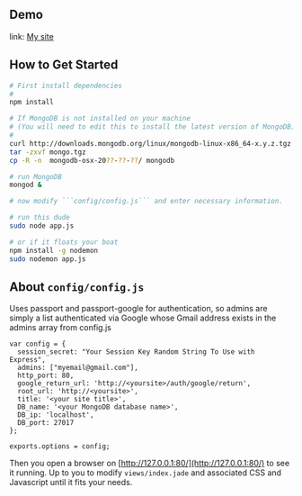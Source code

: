 ## Demo

link: [My site](http://mkeas.org/)

## How to Get Started

```bash
# First install dependencies
#
npm install

# If MongoDB is not installed on your machine 
# (You will need to edit this to install the latest version of MongoDB)
#
curl http://downloads.mongodb.org/linux/mongodb-linux-x86_64-x.y.z.tgz > mongo.tgz
tar -zxvf mongo.tgz
cp -R -n  mongodb-osx-20??-??-??/ mongodb

# run MongoDB
mongod &

# now modify ```config/config.js``` and enter necessary information.

# run this dude
sudo node app.js

# or if it floats your boat
npm install -g nodemon
sudo nodemon app.js
```

## About ```config/config.js```

Uses passport and passport-google for authentication, so admins are simply a list authenticated via Google whose Gmail address exists in the admins array from config.js

```
var config = {
  session_secret: "Your Session Key Random String To Use with Express",
  admins: ["myemail@gmail.com"],
  http_port: 80,
  google_return_url: 'http://<yoursite>/auth/google/return',
  root_url: 'http://<yoursite>',
  title: '<your site title>',
  DB_name: '<your MongoDB database name>',
  DB_ip: 'localhost',
  DB_port: 27017
};

exports.options = config;
```

Then you open a browser on [http://127.0.0.1:80/](http://127.0.0.1:80/) to see it running. Up to you to modify ```views/index.jade``` and associated CSS and Javascript until it fits your needs.

